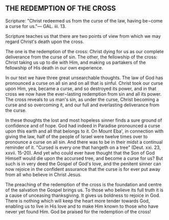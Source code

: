 ## THE REDEMPTION OF THE CROSS ##

Scripture: "Christ redeemed us from the curse of the law, having be¬come a curse for us."— GAL. iii. 13.



Scripture teaches us that there are two points of view from which we may regard Christ's death upon the cross.



The one is the redemption of the cross: Christ dying for us as our complete deliverance from the curse of sin. The other, the fellowship of the cross: Christ taking us up to die with Him, and making us partakers of the fellowship of His death in our own experience.



In our text we have three great unsearchable thoughts. The law of God has pronounced a curse on all sin and on all that is sinful. Christ took our curse upon Him, yea, became a curse, and so destroyed its power, and in that cross we now have the ever¬lasting redemption from sin and all its power. The cross reveals to us man's sin, as under the curse, Christ becoming a curse and so overcoming it, and our full and everlasting deliverance from the curse.



In these thoughts the lost and most hopeless sinner finds a sure ground of confidence and of hope. God had indeed in Paradise pronounced a curse upon this earth and all that belongs to it. On Mount Eba', in connection with giving the law, half of the people of Israel were twelve times over to pronounce a curse on all sin. And there was to be in their midst a continual reminder of it. "Cursed is every one that hangeth on a tree" (Deut. xxi. 23, xxvii. 15-20). And yet who could ever have thought that the Son of God Himself would die upon the accursed tree, and become a curse for us? But such is in very deed the Gospel of God's love, and the penitent sinner can now rejoice in the confident assurance that the curse is for ever put away from all who believe in Christ Jesus.



The preaching of the redemption of the cross is the foundation and centre of the salvation the Gospel brings us. To those who believe its full truth it is a cause of unceasing thanksgiving. It gives us boldness to rejoice in God. There is nothing which will keep the heart more tender towards God, enabling us to live in His love and to make Him known to those who have never yet found Him. God be praised for the redemption of the cross!

